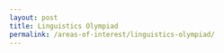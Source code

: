 ```yaml
---
layout: post
title: Linguistics Olympiad
permalink: /areas-of-interest/linguistics-olympiad/
---
```

